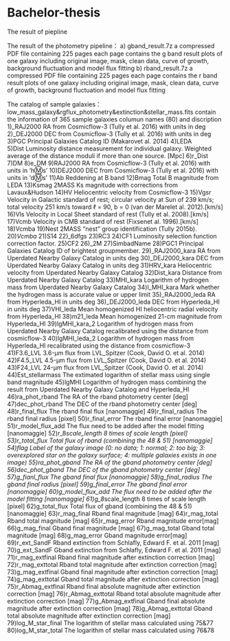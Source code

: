 # Bachelor-thesis
The result of piepline

The result of the photometry pipeline：
a) gband_result.7z     a compressed PDF file containing 225 pages
                       each page contains the g band result plots of one galaxy including original image, mask, clean data, curve of growth, background fluctuation and model flux fitting
b) rband_result.7z     a compressed PDF file containing 225 pages
                       each page contains the r band result plots of one galaxy including original image, mask, clean data, curve of growth, background fluctuation and model flux fitting

The catalog of sample galaxies：
low_mass_galaxy&rgflux_photometry&extinction&stellar_mass.fits         contain the information of 365 sample galaxies
columun names (80) and discription
1)_RAJ2000            RA from Cosmicflow-3 (Tully et al. 2016) with units in deg
2)_DEJ2000            DEC from Cosmicflow-3 (Tully et al. 2016) with units in deg
3)PGC                 Principal Galaxies Catalog ID (Makarovet al. 2014)
4)LEDA                
5)Dist                Luminosity distance measurement for individual galaxy. Weighted average of the distance moduli if more than one source. [Mpc]
6)r_Dist
7)DM
8)e_DM
9)RAJ2000             RA from Cosmicflow-3 (Tully et al. 2016) with units in ‘h:m:s’
10)DEJ2000            DEC from Cosmicflow-3 (Tully et al. 2016) with units in ‘d:m:s’
11)Ab                 Reddening at B band
12)Bmag               Total B magnitude from LEDA
13)Ksmag              2MASS Ks magnitude with corrections from Lavaux&Hudson
14)HV                 Heliocentric velocity from Cosmicflow-3
15)Vgsr               Velocity in Galactic standard of rest; circular velocity at Sun of 239 km/s; total velocity 251 km/s toward ℓ = 90, b = 0 (van der Marelet al. 2012).[km/s]
16)Vls                Velocity in Local Sheet standard of rest (Tully et al. 2008).[km/s]
17)Vcmb               Velocity in CMB standard of rest (Fixsenet al. 1996).[km/s]
18)Vcmba
19)Nest               2MASS “nest” group identification (Tully 2015b).
20)_Vcmba_
21)S14
22)_6dfgs
23)RC3
24)CF1                Luminosity selection function correction factor.
25)CF2
26)_2M
27)SimbadName
28)PGC1                Principal Galaxies Catalog ID of brightest groupmember.
29)_RAJ2000_kara       RA from Uperdated Nearby Galaxy Catalog in units deg
30)_DEJ2000_kara       DEC from Uperdated Nearby Galaxy Catalog in units deg
31)HRV_kara            Heliocentric velocity from Uperdated Nearby Galaxy Catalog
32)Dist_kara           Distance from Uperdated Nearby Galaxy Catalog
33)MHI_kara            Logarithm of hydrogen mass from Uperdated Nearby Galaxy Catalog
34)l_MHI_kara          Mark whether the hydrogen mass is accurate value or upper limit
35)_RAJ2000_leda       RA from Hyperleda_HI in units deg
36)_DEJ2000_leda       DEC from Hyperleda_HI in units deg
37)VHI_leda            Mean homogenized HI heliocentric radial velocity from Hyperleda_HI
38)m21_leda            Mean homogenized 21-cm magnitude from Hyperleda_HI
39)lgMHI_kara_2        Logarithm of hydrogen mass from Uperdated Nearby Galaxy Catalog recalibrated using the distance from cosmicflow-3
40)lgMHI_leda_2        Logarithm of hydrogen mass from Hyperleda_HI recalibrated using the distance from cosmicflow-3
41)F3.6_LVL            3.6-μm flux from LVL_Spitzer (Cook, David O. et al. 2014)
42)F4.5_LVL            4.5-μm flux from LVL_Spitzer (Cook, David O. et al. 2014)
43)F24_LVL             24-μm flux from LVL_Spitzer (Cook, David O. et al. 2014)
44)Est_stellarmass     The extimated logarithm of stellar mass using single band magnitude
45)lgMHI               Logarithm of hydrogen mass combining the result from Uperdated Nearby Galaxy Catalog and Hyperleda_HI
46)ra_phot_rband       The RA of the rband photometry center [deg]
47)dec_phot_rband      The DEC of the rband photometry center [deg]
48)r_final_flux        The rband final flux [nanomaggie]
49)r_final_radius      The rband final radius [pixel]
50)r_final_error       The rband final error [nanomaggie]
51)r_model_flux_add    The flux need to be added after the model fitting [nanomaggie]
52)r_8*scale_length    8 times of scale length [pixel]
53)r_total_flux        Total flux of rband (combining the 48 & 51) [nanomaggie]
54)flag                Label of the galaxy image (0: no data; 1: normal; 2: too big; 3: overexplored star on the galaxy surface; 4: multiple galaxies exists in one image)
55)ra_phot_gband       The RA of the gband photometry center [deg]
56)dec_phot_gband      The DEC of the gband photometry center [deg]
57)g_fianl_flux        The gband final flux [nanomaggie]
58)g_final_radius      The gband final radius [pixel]
59)g_final_error       The gband final error [nanomaggie]
60)g_model_flux_add    The flux need to be added after the model fitting [nanomaggie]
61)g_8*scale_length    8 times of scale length [pixel]
62)g_total_flux        Total flux of gband (combining the 48 & 51) [nanomaggie]
63)r_mag_final         Rband final magnitude [mag]
64)r_mag_total         Rband total magnitude [mag]
65)r_mag_error         Rband magnitude error[mag]
66)g_mag_final         Gband final magnitude [mag]
67)g_mag_total         Gband total magnitude [mag]
68)g_mag_error         Gband magnitude error[mag]
69)r_ext_SandF         Rband extinction from Schlafly, Edward F. et al. 2011 [mag]
70)g_ext_SandF         Gband extinction from Schlafly, Edward F. et al. 2011 [mag]
71)r_mag_extfinal      Rband final magnitude after extinction correction [mag]
72)r_mag_exttotal      Rband total magnitude after extinction correction [mag]
73)g_mag_extfinal      Gband final magnitude after extinction correction [mag]
74)g_mag_exttotal      Gband total magnitude after extinction correction [mag]
75)r_Abmag_extfinal    Rband final absolute magnitude after extinction correction [mag]
76)r_Abmag_exttotal    Rband total absolute magnitude after extinction correction [mag]
77)g_Abmag_extfinal    Gband final absolute magnitude after extinction correction [mag]
78)g_Abmag_exttotal    Gband total absolute magnitude after extinction correction [mag]
79)log_M_star_final    The logarithm of stellar mass calculated using 75&77
80)log_M_star_total    The logarithm of stellar mass calculated using 76&78





